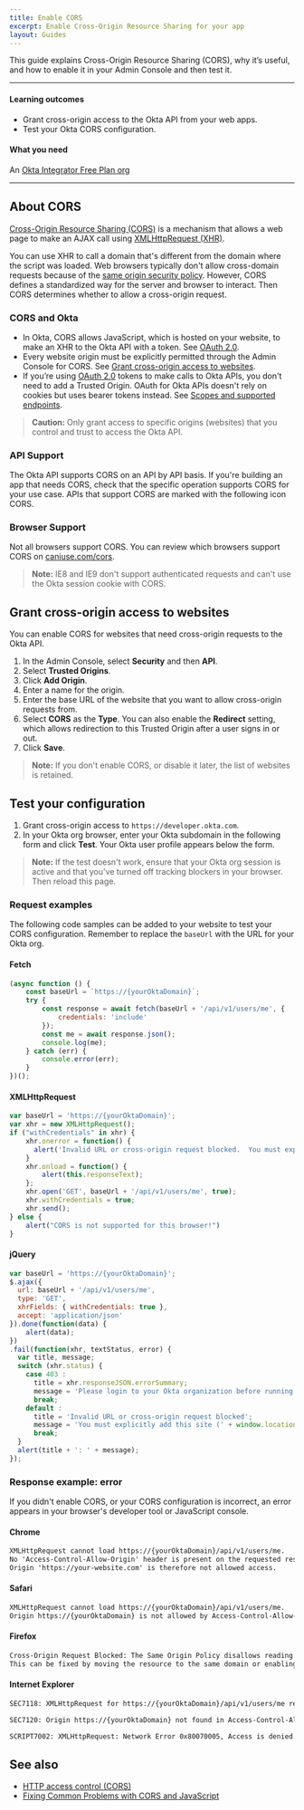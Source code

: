```yaml
---
title: Enable CORS
excerpt: Enable Cross-Origin Resource Sharing for your app
layout: Guides
---
```


This guide explains Cross-Origin Resource Sharing (CORS), why it’s useful, and how to enable it in your Admin Console and then test it.

---

#### Learning outcomes

* Grant cross-origin access to the Okta API from your web apps.
* Test your Okta CORS configuration.

#### What you need

An [Okta Integrator Free Plan org](https://developer.okta.com/signup/)

---

## About CORS

[Cross-Origin Resource Sharing (CORS)](https://www.w3.org/TR/cors/) is a mechanism that allows a web page to make an AJAX call using [XMLHttpRequest (XHR)](https://xhr.spec.whatwg.org/).

You can use XHR to call a domain that's different from the domain where the script was loaded. Web browsers typically don't allow cross-domain requests because of the [same origin security policy](https://developer.mozilla.org/en-US/docs/Web/Security/Same-origin_policy). However, CORS defines a standardized way for the server and browser to interact. Then CORS determines whether to allow a cross-origin request.

### CORS and Okta

* In Okta, CORS allows JavaScript, which is hosted on your website, to make an XHR to the Okta API with a token. See [OAuth 2.0](/docs/guides/implement-oauth-for-okta/).
* Every website origin must be explicitly permitted through the Admin Console for CORS. See [Grant cross-origin access to websites](#grant-cross-origin-access-to-websites).
* If you’re using [OAuth 2.0](/docs/guides/implement-oauth-for-okta/) tokens to make calls to Okta APIs, you don't need to add a Trusted Origin. OAuth for Okta APIs doesn't rely on cookies but uses bearer tokens instead. See [Scopes and supported endpoints](/docs/guides/implement-oauth-for-okta/main/#scopes-and-supported-endpoints).

> **Caution:** Only grant access to specific origins (websites) that you control and trust to access the Okta API.

### API Support

The Okta API supports CORS on an API by API basis. If you're building an app that needs CORS, check that the specific operation supports CORS for your use case. APIs that support CORS are marked with the following icon <span class="api-label api-label-small api-label-cors"><i class="fa fa-cloud-download"></i>CORS</span>.

### Browser Support

Not all browsers support CORS. You can review which browsers support CORS on [caniuse.com/cors](https://caniuse.com/cors).

> **Note:** IE8 and IE9 don't support authenticated requests and can't use the Okta session cookie with CORS.

## Grant cross-origin access to websites

You can enable CORS for websites that need cross-origin requests to the Okta API.

1. In the Admin Console, select **Security** and then **API**.
1. Select **Trusted Origins**.
1. Click **Add Origin**.
1. Enter a name for the origin.
1. Enter the base URL of the website that you want to allow cross-origin requests from.
1. Select **CORS** as the **Type**. You can also enable the **Redirect** setting, which allows redirection to this Trusted Origin after a user signs in or out.
1. Click **Save**.

> **Note:** If you don't enable CORS, or disable it later, the list of websites is retained.

## Test your configuration

1. Grant cross-origin access to `https://developer.okta.com`.
2. In your Okta org browser, enter your Okta subdomain in the following form and click **Test**. Your Okta user profile appears below the form.

<CorsTest />

> **Note:** If the test doesn't work, ensure that your Okta org session is active and that you've turned off tracking blockers in your browser. Then reload this page.

### Request examples

The following code samples can be added to your website to test your CORS configuration. Remember to replace the `baseUrl` with the URL for your Okta org.

#### Fetch

```javascript
(async function () {
    const baseUrl = `https://{yourOktaDomain}`;
    try {
        const response = await fetch(baseUrl + '/api/v1/users/me', {
            credentials: 'include'
        });
        const me = await response.json();
        console.log(me);
    } catch (err) {
        console.error(err);
    }
})();
```

#### XMLHttpRequest

```javascript
var baseUrl = 'https://{yourOktaDomain}';
var xhr = new XMLHttpRequest();
if ("withCredentials" in xhr) {
    xhr.onerror = function() {
      alert('Invalid URL or cross-origin request blocked.  You must explicitly add this site (' + window.location.origin + ') to the list of allowed websites in the administrator UI');
    }
    xhr.onload = function() {
        alert(this.responseText);
    };
    xhr.open('GET', baseUrl + '/api/v1/users/me', true);
    xhr.withCredentials = true;
    xhr.send();
} else {
    alert("CORS is not supported for this browser!")
}
```

#### jQuery

```javascript
var baseUrl = 'https://{yourOktaDomain}';
$.ajax({
  url: baseUrl + '/api/v1/users/me',
  type: 'GET',
  xhrFields: { withCredentials: true },
  accept: 'application/json'
}).done(function(data) {
    alert(data);
})
.fail(function(xhr, textStatus, error) {
  var title, message;
  switch (xhr.status) {
    case 403 :
      title = xhr.responseJSON.errorSummary;
      message = 'Please login to your Okta organization before running the test';
      break;
    default :
      title = 'Invalid URL or cross-origin request blocked';
      message = 'You must explicitly add this site (' + window.location.origin + ') to the list of allowed websites in your administrator UI';
      break;
  }
  alert(title + ': ' + message);
});
```

### Response example: error

If you didn't enable CORS, or your CORS configuration is incorrect, an error appears in your browser's developer tool or JavaScript console.

#### Chrome

```txt
XMLHttpRequest cannot load https://{yourOktaDomain}/api/v1/users/me.
No 'Access-Control-Allow-Origin' header is present on the requested resource.
Origin 'https://your-website.com' is therefore not allowed access.
```

#### Safari

```txt
XMLHttpRequest cannot load https://{yourOktaDomain}/api/v1/users/me.
Origin https://{yourOktaDomain} is not allowed by Access-Control-Allow-Origin.
```

#### Firefox

```txt
Cross-Origin Request Blocked: The Same Origin Policy disallows reading the remote resource at https://{yourOktaDomain}/api/v1/users/me.
This can be fixed by moving the resource to the same domain or enabling CORS.
```

#### Internet Explorer

```txt
SEC7118: XMLHttpRequest for https://{yourOktaDomain}/api/v1/users/me required Cross-Origin Resource Sharing (CORS).

SEC7120: Origin https://{yourOktaDomain} not found in Access-Control-Allow-Origin header.

SCRIPT7002: XMLHttpRequest: Network Error 0x80070005, Access is denied.
```

## See also

* [HTTP access control (CORS)](https://developer.mozilla.org/en-US/docs/Web/HTTP/Access_control_CORS)
* [Fixing Common Problems with CORS and JavaScript](https://developer.okta.com/blog/2021/08/02/fix-common-problems-cors)

